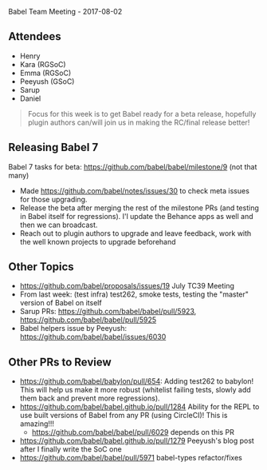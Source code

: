 Babel Team Meeting - 2017-08-02

## Attendees

- Henry
- Kara (RGSoC)
- Emma (RGSoC)
- Peeyush (GSoC)
- Sarup
- Daniel

> Focus for this week is to get Babel ready for a beta release, hopefully plugin authors can/will join us in making the RC/final release better!

## Releasing Babel 7

Babel 7 tasks for beta: https://github.com/babel/babel/milestone/9 (not that many)

- Made https://github.com/babel/notes/issues/30 to check meta issues for those upgrading.
- Release the beta after merging the rest of the milestone PRs (and testing in Babel itself for regressions). I'l update the Behance apps as well and then we can broadcast.
- Reach out to plugin authors to upgrade and leave feedback, work with the well known projects to upgrade beforehand

## Other Topics

- https://github.com/babel/proposals/issues/19 July TC39 Meeting
- From last week: (test infra) test262, smoke tests, testing the "master" version of Babel on itself
- Sarup PRs: https://github.com/babel/babel/pull/5923, https://github.com/babel/babel/pull/5925
- Babel helpers issue by Peeyush: https://github.com/babel/babel/issues/6030

## Other PRs to Review
- https://github.com/babel/babylon/pull/654: Adding test262 to babylon! This will help us make it more robust (whitelist failing tests, slowly add them back and prevent more regressions).
- https://github.com/babel/babel.github.io/pull/1284 Ability for the REPL to use built versions of Babel from any PR (using CircleCI)! This is amazing!!!
  - https://github.com/babel/babel/pull/6029 depends on this PR
- https://github.com/babel/babel.github.io/pull/1279 Peeyush's blog post after I finally write the SoC one
- https://github.com/babel/babel/pull/5971 babel-types refactor/fixes

